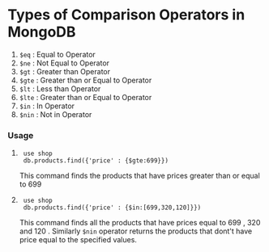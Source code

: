 # Types of Comparison Operators in MongoDB

1. ```$eq``` : Equal to Operator
1. ```$ne``` : Not Equal to Operator
1. ```$gt``` : Greater than Operator
1. ```$gte``` : Greater than or Equal to Operator
1. ```$lt``` : Less than Operator
1. ```$lte``` : Greater than or Equal to Operator
1. ```$in``` : In Operator
1. ```$nin``` : Not in Operator

### Usage
1. ``` 
    use shop 
    db.products.find({'price' : {$gte:699}})
   ```
   This command finds the products that have prices greater than or equal to 699

1. ```
    use shop 
    db.products.find({'price' : {$in:[699,320,120]}})
   ```
   This command finds all the products that have prices equal to 699 , 320 and 120 . Similarly ```$nin``` operator returns the products that dont't have price equal to the specified values.